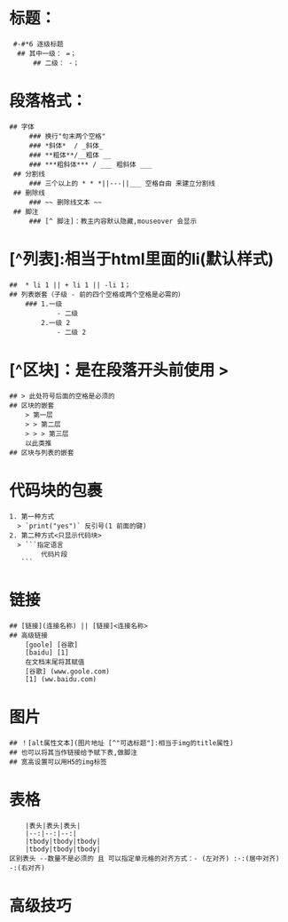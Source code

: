 # 标题：
	 #-#*6 逐级标题
	  ## 其中一级： =；
	   	  ## 二级： -；
# 段落格式：
	## 字体
		 ### 换行"句末两个空格"
		 ### *斜体*  / _斜体_
		 ### **粗体**/__粗体 __
		 ### ***粗斜体*** / ___ 粗斜体 ___
	 ## 分割线
	 	 ### 三个以上的 * * *||---||___ 空格自由 来建立分割线
	 ## 删除线
	 	 ### ~~ 删除线文本 ~~	 
	 ## 脚注
	 	 ### [^ 脚注]：教主内容默认隐藏,mouseover 会显示
# [^列表]:相当于html里面的li(默认样式)	
	##  * li 1 || + li 1 || -li 1；
	## 列表嵌套（子级 - 前的四个空格或两个空格是必需的）
	    ### 1.一级
	    	    - 二级
	    	2.一级 2
	    		- 二级 2 
# [^区块]：是在段落开头前使用 >
	## > 此处符号后面的空格是必须的
	## 区块的嵌套
	    > 第一层
	    > > 第二层
	    > > > 第三层
	    以此类推
	## 区块与列表的嵌套
# 代码块的包裹
	1. 第一种方式
	  >	`print("yes")` 反引号(1 前面的键)
	2. 第二种方式<只显示代码块>
	  > ```指定语言
	  		代码片段
	   ```  
# 链接
	## [链接](连接名称) || [链接]<连接名称>
	## 高级链接
		[goole] [谷歌]
		[baidu] [1]
		在文档末尾将其赋值
		[谷歌] (www.goole.com)
		[1] (ww.baidu.com)
# 图片
	## ！[alt属性文本](图片地址 [^"可选标题"]:相当于img的title属性)		
	## 也可以将其当作链接给予赋下表,做脚注
	## 宽高设置可以用H5的img标签
# 表格
		|表头|表头|表头|
		|--:|--:|--:|	
		|tbody|tbody|tbody|
		|tbody|tbody|tbody|
	区别表头 --数量不是必须的 且 可以指定单元格的对齐方式：- (左对齐) :-:(居中对齐) -:(右对齐) 	
# 高级技巧
 	